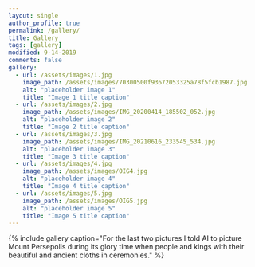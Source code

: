 ```yaml
---
layout: single
author_profile: true
permalink: /gallery/
title: Gallery
tags: [gallery]
modified: 9-14-2019
comments: false
gallery:
  - url: /assets/images/1.jpg
    image_path: /assets/images/70300500f93672053325a78f5fcb1987.jpg
    alt: "placeholder image 1"
    title: "Image 1 title caption"
  - url: /assets/images/2.jpg 
    image_path: /assets/images/IMG_20200414_185502_052.jpg
    alt: "placeholder image 2"
    title: "Image 2 title caption"
  - url: /assets/images/3.jpg
    image_path: /assets/images/IMG_20210616_233545_534.jpg
    alt: "placeholder image 3"
    title: "Image 3 title caption"
  - url: /assets/images/4.jpg 
    image_path: /assets/images/OIG4.jpg
    alt: "placeholder image 4"
    title: "Image 4 title caption"
  - url: /assets/images/5.jpg 
    image_path: /assets/images/OIG5.jpg
    alt: "placeholder image 5"
    title: "Image 5 title caption"
---
```


{% include gallery caption="For the last two pictures I told AI to picture Mount Persepolis during its glory time when people and kings with their beautiful and ancient cloths in ceremonies." %}

